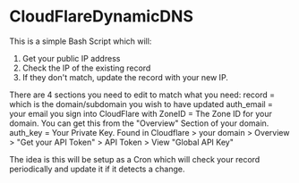 # CloudFlareDynamicDNS

This is a simple Bash Script which will:
1. Get your public IP address
2. Check the IP of the existing record
3. If they don't match, update the record with your new IP.

There are 4 sections you need to edit to match what you need:
record = which is the domain/subdomain you wish to have updated
auth_email = your email you sign into CloudFlare with
ZoneID = The Zone ID for your domain. You can get this from the "Overview" Section of your domain.
auth_key = Your Private Key. Found in Cloudflare > your domain > Overview > "Get your API Token" > API Token > View "Global API Key"

The idea is this will be setup as a Cron which will check your record periodically and update it if it detects a change.
